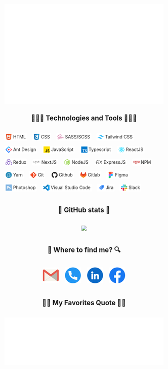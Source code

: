 <img src="./src/icons/animate-section.svg" width="1200" alt="thien-ba-dev" />

<h2 align="center">🧑🏻‍💻 Technologies and Tools 🧑🏻‍💻</h2>
<br>

<div style="display: flex; align-items: center; flex-wrap: wrap; gap: 16px;">
  <div style="display: flex; align-items: center; gap: 4px; padding: 2px 4px; border-radius: 4px; background: #fff; color: #252525;">
    <img width="20" src="./src/images/html.png" alt="html">
    <span>HTML</span>
  </div>
  <div style="display: flex; align-items: center; gap: 4px; padding: 2px 4px; border-radius: 4px; background: #fff; color: #252525;">
    <img width="20" src="./src/images/css.png" alt="css">
    <span>CSS</span>
  </div>
  <div style="display: flex; align-items: center; gap: 4px; padding: 2px 4px; border-radius: 4px; background: #fff; color: #252525;">
    <img width="20" src="./src/images/sass.png" alt="sass">
    <span>SASS/SCSS</span>
  </div>
  <div style="display: flex; align-items: center; gap: 4px; padding: 2px 4px; border-radius: 4px; background: #fff; color: #252525;">
    <img width="20" src="./src/images/tailwindcss.png" alt="tailwindcss">
    <span>Tailwind CSS</span>
  </div>
  <div style="display: flex; align-items: center; gap: 4px; padding: 2px 4px; border-radius: 4px; background: #fff; color: #252525;">
    <img width="20" src="./src/images/antd.png" alt="antd">
    <span>Ant Design</span>
  </div>
  <div style="display: flex; align-items: center; gap: 4px; padding: 2px 4px; border-radius: 4px; background: #fff; color: #252525;">
    <img width="20" src="./src/images/js.png" alt="js">
    <span>JavaScript</span>
  </div>
  <div style="display: flex; align-items: center; gap: 4px; padding: 2px 4px; border-radius: 4px; background: #fff; color: #252525;">
    <img width="20" src="./src/images/typescript.png" alt="typescript">
    <span>Typescript</span>
  </div>
  <div style="display: flex; align-items: center; gap: 4px; padding: 2px 4px; border-radius: 4px; background: #fff; color: #252525;">
    <img width="20" src="./src/images/reactjs.png" alt="reactjs">
    <span>ReactJS</span>
  </div>
  <div style="display: flex; align-items: center; gap: 4px; padding: 2px 4px; border-radius: 4px; background: #fff; color: #252525;">
    <img width="20" src="./src/images/redux.png" alt="redux">
    <span>Redux</span>
  </div>
  <div style="display: flex; align-items: center; gap: 4px; padding: 2px 4px; border-radius: 4px; background: #fff; color: #252525;">
    <img width="20" src="./src/images/nextjs.png" alt="nextjs">
    <span>NextJS</span>
  </div>
  <div style="display: flex; align-items: center; gap: 4px; padding: 2px 4px; border-radius: 4px; background: #fff; color: #252525;">
    <img width="20" src="./src/images/nodejs.png" alt="nodejs">
    <span>NodeJS</span>
  </div>
  <div style="display: flex; align-items: center; gap: 4px; padding: 2px 4px; border-radius: 4px; background: #fff; color: #252525;">
    <img width="20" src="./src/images/express.png" alt="expressjs">
    <span>ExpressJS</span>
  </div>
  <div style="display: flex; align-items: center; gap: 4px; padding: 2px 4px; border-radius: 4px; background: #fff; color: #252525;">
    <img width="20" src="./src/images/npm.png" alt="npm">
    <span>NPM</span>
  </div>
  <div style="display: flex; align-items: center; gap: 4px; padding: 2px 4px; border-radius: 4px; background: #fff; color: #252525;">
    <img width="20" src="./src/images/yarn.png" alt="yarn">
    <span>Yarn</span>
  </div>
  <div style="display: flex; align-items: center; gap: 4px; padding: 2px 4px; border-radius: 4px; background: #fff; color: #252525;">
    <img width="20" src="./src/images/git.png" alt="git">
    <span>Git</span>
  </div>
  <div style="display: flex; align-items: center; gap: 4px; padding: 2px 4px; border-radius: 4px; background: #fff; color: #252525;">
    <img width="20" src="./src/images/github.png" alt="github">
    <span>Github</span>
  </div>
  <div style="display: flex; align-items: center; gap: 4px; padding: 2px 4px; border-radius: 4px; background: #fff; color: #252525;">
    <img width="20" src="./src/images/gitlab.png" alt="gitlab">
    <span>Gitlab</span>
  </div>
  <div style="display: flex; align-items: center; gap: 4px; padding: 2px 4px; border-radius: 4px; background: #fff; color: #252525;">
    <img width="20" src="./src/images/figma.png" alt="figma">
    <span>Figma</span>
  </div>
  <div style="display: flex; align-items: center; gap: 4px; padding: 2px 4px; border-radius: 4px; background: #fff; color: #252525;">
    <img width="20" src="./src/images/photoshop.png" alt="photoshop">
    <span>Photoshop</span>
  </div>
  <div style="display: flex; align-items: center; gap: 4px; padding: 2px 4px; border-radius: 4px; background: #fff; color: #252525;">
    <img width="20" src="./src/images/vsc.png" alt="vsc">
    <span>Visual Studio Code</span>
  </div>
  <div style="display: flex; align-items: center; gap: 4px; padding: 2px 4px; border-radius: 4px; background: #fff; color: #252525;">
    <img width="20" src="./src/images/jira.png" alt="jira">
    <span>Jira</span>
  </div>
  <div style="display: flex; align-items: center; gap: 4px; padding: 2px 4px; border-radius: 4px; background: #fff; color: #252525;">
    <img width="20" src="./src/images/slack.png" alt="slack">
    <span>Slack</span>
  </div>
</div>

<br>

<h2 align="center">🧮 GitHub stats 🧮</h2>
<br>
<div align=center>
  <a href="#" title="thien-ba-dev">
    <img width="375" align="center" src="https://github-readme-stats.vercel.app/api/top-langs/?username=thien-ba-dev&hide=c%23,powershell,Mathematica,Ruby,Objective-C,Objective-C%2b%2b,Cuda&title_color=61dafb&text_color=ffffff&icon_color=61dafb&bg_color=20232a&langs_count=8&layout=compact&border_color=61dafb&hide_border=true" />
  </a>
</div>
<br />

<h2 align="center">🔎 Where to find me? 🔍</h2>
<br>
<!-- https://icons8.com -->
<div align="center" style="display: flex; gap: 20px; align-items: center; justify-content: center;">
  <a href="mailto:huynhthien-ba-dev4@gmail.com" target="top">
    <img width="50" width="50" src="./src/images/email.png" alt="thien-ba-dev-email" />
  </a>
  <a href="tel:0372474489" target="blank">
    <img width="50" src="./src/images/telephone.png" alt="thien-ba-dev-phone" />
  </a> 
  <a href="https://www.linkedin.com/in/ba-huynh-842065279/" target="blank">
    <img  width="50" src="./src/images/linkedin.png" alt="thien-ba-dev-linkedin" />
  </a>
  <a href="https://www.facebook.com/profile.php?id=100008194634782" target="blank">
    <img width="50" src="./src/images/facebook.png" alt="thien-ba-dev-facebook" />
  </a>
</div>

<br>

<h2 align="center">✊🏼 My Favorites Quote ✊🏼</h2>
<br>
<a href="#" target="_blank">
  <img src="./src/icons/quotes.svg" width="100%" height="150" alt="thien-ba-dev" />
</a>
